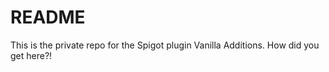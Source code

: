 # README #

This is the private repo for the Spigot plugin Vanilla Additions. How did you get here?!